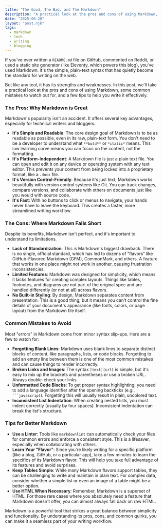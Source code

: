 ```yaml
---
title: "The Good, The Bad, and The Markdown"
description: "A practical look at the pros and cons of using Markdown, including common mistakes to avoid and tips for success."
date: "2025-06-20"
layout: "post.njk"
tags:
  - markdown
  - tech
  - writing
  - blogging
---
```


If you've ever written a `README.md` file on GitHub, commented on Reddit, 
or used a static site generator (like Eleventy, which powers this blog), 
you've used Markdown. It's the simple, plain-text syntax that has quietly 
become the standard for writing on the web.

But like any tool, it has its strengths and weaknesses. In this post, we'll 
take a practical look at the pros and cons of using Markdown, some common 
mistakes to watch out for, and a few tips to help you write it effectively.

### The Pros: Why Markdown is Great

Markdown's popularity isn't an accident. It offers several key advantages, 
especially for technical writers and bloggers.

* **It's Simple and Readable**: The core design goal of Markdown is to be as 
    readable as possible, even in its raw, plain-text form. You don't need 
    to be a developer to understand what `**bold**` or `*italic*` means. 
    This low learning curve means you can focus on the content, not the 
    formatting.
* **It's Platform-Independent**: A Markdown file is just a plain text file. 
    You can open and edit it on any device or operating system with any text 
    editor. This prevents your content from being locked into a proprietary 
    format, like a `.docx` file.
* **It's Version Control-Friendly**: Because it's just text, Markdown works 
    beautifully with version control systems like Git. You can track changes, 
    compare versions, and collaborate with others on documents just like you 
    would with source code.
* **It's Fast**: With no buttons to click or menus to navigate, your hands 
    never have to leave the keyboard. This creates a faster, more streamlined 
    writing workflow.

### The Cons: Where Markdown Falls Short

Despite its benefits, Markdown isn't perfect, and it's important to 
understand its limitations.

* **Lack of Standardization**: This is Markdown's biggest drawback. There is 
    no single, official standard, which has led to dozens of "flavors" like 
    GitHub-Flavored Markdown (GFM), CommonMark, and others. A feature that 
    works in one place might not work in another, causing frustration 
    inconsistencies.
* **Limited Features**: Markdown was designed for simplicity, which means it 
    lacks features for creating complex layouts. Things like tables, 
    footnotes, and diagrams are not part of the original spec and are 
    handled differently (or not at all) across flavors.
* **No Built-in Styling**: By design, Markdown separates content from 
    presentation. This is a good thing, but it means you can't control the 
    fine details of your document's appearance (like fonts, colors, or page 
    layout) from the Markdown file itself.

### Common Mistakes to Avoid

Most "errors" in Markdown come from minor syntax slip-ups. Here are a few 
to watch for:

* **Forgetting Blank Lines**: Markdown uses blank lines to separate distinct 
    blocks of content, like paragraphs, lists, or code blocks. Forgetting 
    to add an empty line between them is one of the most common mistakes 
    and can cause things to render incorrectly.
* **Broken Links and Images**: The syntax `[text](url)` is simple, but it's 
    easy to mix up the brackets and parentheses or use a broken URL. Always 
    double-check your links.
* **Unformatted Code Blocks**: To get proper syntax highlighting, you need to 
    add a language identifier after the opening backticks (e.g., 
    ` ```javascript `). Forgetting this will usually result in plain, 
    uncolored text.
* **Inconsistent List Indentation**: When creating nested lists, you must 
    indent correctly (usually by four spaces). Inconsistent indentation can 
    break the list's structure.

### Tips for Better Markdown

* **Use a Linter**: Tools like `markdownlint` can automatically check your 
    files for common errors and enforce a consistent style. This is a 
    lifesaver, especially when collaborating with others.
* **Learn Your "Flavor"**: Since you're likely writing for a specific 
    platform (like a blog, GitHub, or a particular app), take a few minutes 
    to learn the specifics of its Markdown flavor. This will help you take 
    full advantage of its features and avoid surprises.
* **Keep Tables Simple**: While many Markdown flavors support tables, they 
    can be challenging to write and maintain in plain text. For complex data, 
    consider whether a simple list or even an image of a table might be a 
    better option.
* **Use HTML When Necessary**: Remember, Markdown is a superset of HTML. For 
    those rare cases where you absolutely need a feature that Markdown doesn't 
    offer, you can almost always fall back on raw HTML.

Markdown is a powerful tool that strikes a great balance between simplicity 
and functionality. By understanding its pros, cons, and common quirks, you 
can make it a seamless part of your writing workflow.